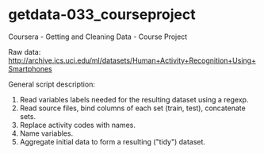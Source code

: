 # getdata-033_courseproject
Coursera - Getting and Cleaning Data - Course Project

Raw data: http://archive.ics.uci.edu/ml/datasets/Human+Activity+Recognition+Using+Smartphones

General script description:
1. Read variables labels needed for the resulting dataset using a regexp.
2. Read source files, bind columns of each set (train, test), concatenate sets.
3. Replace activity codes with names.
4. Name variables.
5. Aggregate initial data to form a resulting ("tidy") dataset.
